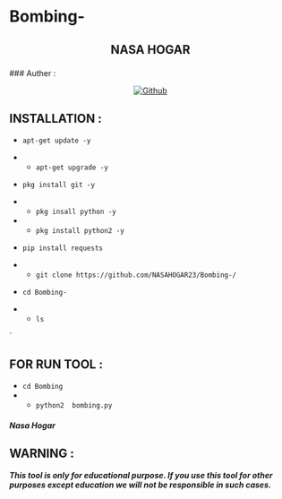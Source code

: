 # Bombing-
<h2>
<p align="center" color='#686868ff'>NASA HOGAR<p/>
 
 </h2>
### Auther :
<p align="center">
<a href="https://github.com/NASAHOGAR23/"><img title="Github" src="https://img.shields.io/badge/NasaHogar-grey?style=for-the-badge&logo=github"></a> </p>

## INSTALLATION  :

* `apt-get update -y`
* * `apt-get upgrade -y`
* `pkg install git -y`
* * `pkg insall python -y`
* *  `pkg install python2 -y`

* `pip install requests`
* * `git clone https://github.com/NASAHOGAR23/Bombing-/`
* `cd Bombing-`
* * `ls`

`

## FOR RUN TOOL :
* `cd Bombing`
* * `python2  bombing.py`



##### Nasa Hogar

## WARNING :
***This tool is only for educational purpose. If you use this tool for other purposes except education we will not be responsible in such cases.***
